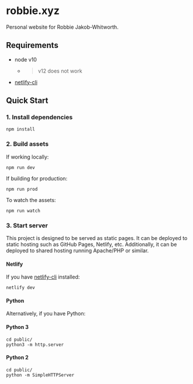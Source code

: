 # robbie.xyz
Personal website for Robbie Jakob-Whitworth.

## Requirements
- node v10
    - > v12 does not work
- [netlify-cli](https://www.netlify.com/docs/cli/#installation)

## Quick Start
### 1. Install dependencies

    npm install
    
### 2. Build assets
If working locally:

    npm run dev
    
If building for production:

    npm run prod

To watch the assets:

    npm run watch

### 3. Start server
This project is designed to be served as static pages. It can be deployed to static hosting
such as GitHub Pages, Netlify, etc. Additionally, it can be deployed to shared hosting
running Apache/PHP or similar. 

#### Netlify
If you have [netlify-cli](https://www.netlify.com/docs/cli/#installation) installed:

    netlify dev
    
#### Python
Alternatively, if you have Python:

#### Python 3

    cd public/
    python3 -m http.server
    
#### Python 2

    cd public/
    python -m SimpleHTTPServer
